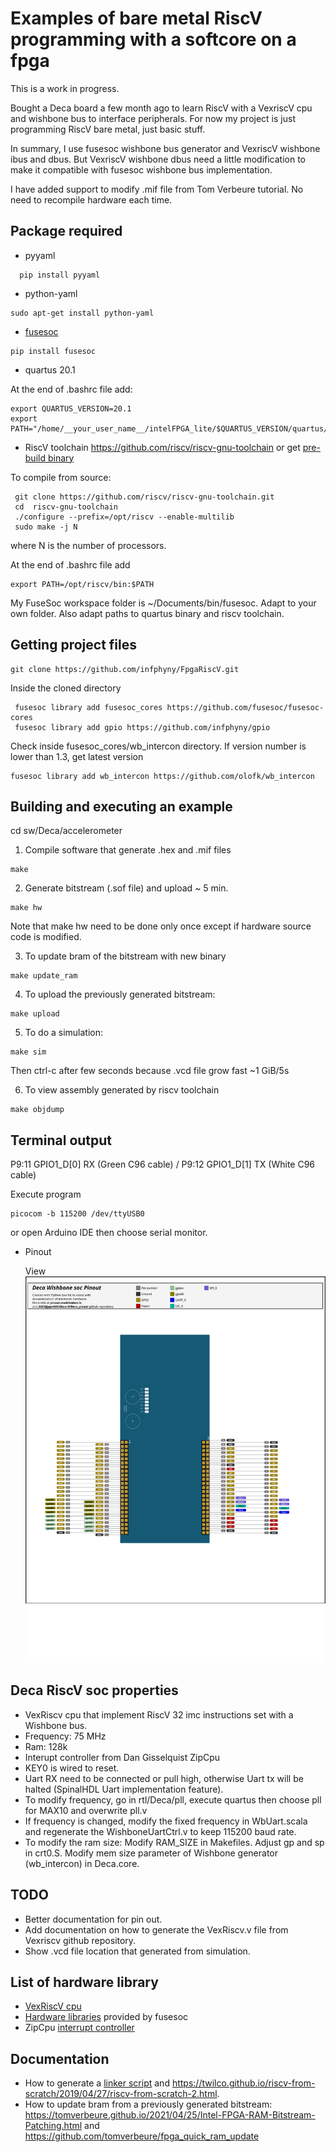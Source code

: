 # Examples of bare metal RiscV programming with a softcore on a fpga #

This is a work in progress.


Bought a Deca board a few month ago to learn RiscV with a VexriscV cpu and wishbone bus to interface peripherals.
For now my project is just programming RiscV bare metal, just basic stuff.

In summary, I use fusesoc wishbone bus generator and VexriscV wishbone ibus and dbus. But VexriscV wishbone dbus need a little modification to make it compatible with fusesoc wishbone bus implementation.

I have added support to modify .mif file from Tom Verbeure tutorial. No need to recompile hardware each time.


## Package required

* pyyaml
```console
  pip install pyyaml

```
* python-yaml
```
sudo apt-get install python-yaml

```
* [fusesoc](https://github.com/olofk/fusesoc)
```
pip install fusesoc

```
* quartus 20.1  

At the end of .bashrc file add:
```
export QUARTUS_VERSION=20.1
export PATH="/home/__your_user_name__/intelFPGA_lite/$QUARTUS_VERSION/quartus/bin:$PATH"

```


* RiscV toolchain https://github.com/riscv/riscv-gnu-toolchain or
 get [pre-build binary](https://static.dev.sifive.com/dev-tools/riscv64-unknown-elf-gcc-8.3.0-2020.04.0-x86_64-linux-ubuntu14.tar.gz)
 
 
To compile from source:
```
 git clone https://github.com/riscv/riscv-gnu-toolchain.git
 cd  riscv-gnu-toolchain
 ./configure --prefix=/opt/riscv --enable-multilib
 sudo make -j N

```
  where N is the number of processors.

At the end of .bashrc file add

```
export PATH=/opt/riscv/bin:$PATH

```

My FuseSoc workspace folder is ~/Documents/bin/fusesoc.  Adapt to your own folder. Also adapt paths to quartus binary and riscv toolchain.

## Getting project files ##

```
git clone https://github.com/infphyny/FpgaRiscV.git

```

Inside the cloned directory  
```
 fusesoc library add fusesoc_cores https://github.com/fusesoc/fusesoc-cores
 fusesoc library add gpio https://github.com/infphyny/gpio

```
Check inside fusesoc_cores/wb_intercon directory. If version number is lower than 1.3, get latest version

```
fusesoc library add wb_intercon https://github.com/olofk/wb_intercon

```


## Building and executing an example ##

cd sw/Deca/accelerometer
1. Compile software that generate .hex and .mif files
```
make

```
2. Generate bitstream (.sof file) and upload  ~ 5 min.
```
make hw

```
Note that make hw need to be done only once except if hardware source code is modified.

3. To update bram of the bitstream with new binary
```
make update_ram

```

4. To upload the previously generated bitstream:
 ```
make upload

```
5. To do a simulation:
```
make sim

```
Then ctrl-c after few seconds because .vcd file grow fast ~1 GiB/5s


6. To view assembly generated by riscv toolchain
```
make objdump

```




## Terminal output 


 P9:11  GPIO1_D[0]  RX (Green C96 cable)   / P9:12  GPIO1_D[1]   TX  (White C96 cable)

Execute program
```
picocom -b 115200 /dev/ttyUSB0   

```
or open Arduino IDE then choose serial monitor.

- Pinout

  View ![pinout diagram](data/Deca/Deca.svg)




##  Deca RiscV soc properties ##
* VexRiscv cpu that implement RiscV 32 imc instructions set with a Wishbone bus.
* Frequency: 75 MHz
* Ram: 128k
* Interupt controller from Dan Gisselquist ZipCpu 
* KEY0 is wired to reset.
* Uart RX need to be connected or pull high, otherwise Uart tx will be halted (SpinalHDL Uart implementation feature).
* To modify frequency, go in rtl/Deca/pll, execute quartus then choose pll for MAX10 and overwrite pll.v
* If frequency is changed, modify the fixed frequency in WbUart.scala and regenerate the WishboneUartCtrl.v to keep 115200 baud rate.        
* To modify the ram size: Modify RAM_SIZE in Makefiles. Adjust gp and sp in crt0.S. Modify mem size parameter of Wishbone generator (wb_intercon) in Deca.core.  


##  TODO 
* Better documentation for pin out.
* Add documentation on how to generate the VexRiscv.v file from Vexriscv github repository.   
* Show .vcd file location that generated from simulation.  


## List of hardware library 

* [VexRiscV cpu](https://github.com/SpinalHDL/VexRiscv.git) 
* [Hardware libraries](https://github.com/fusesoc/fusesoc-cores.git) provided by fusesoc
* ZipCpu [interrupt controller](https://github.com/ZipCPU/zipcpu/blob/master/rtl/peripherals/icontrol.v) 

## Documentation
* How to generate a [linker script](sw/doc/linker_script.md) and https://twilco.github.io/riscv-from-scratch/2019/04/27/riscv-from-scratch-2.html.
* How to update bram from a previously generated bitstream: https://tomverbeure.github.io/2021/04/25/Intel-FPGA-RAM-Bitstream-Patching.html and https://github.com/tomverbeure/fpga_quick_ram_update

